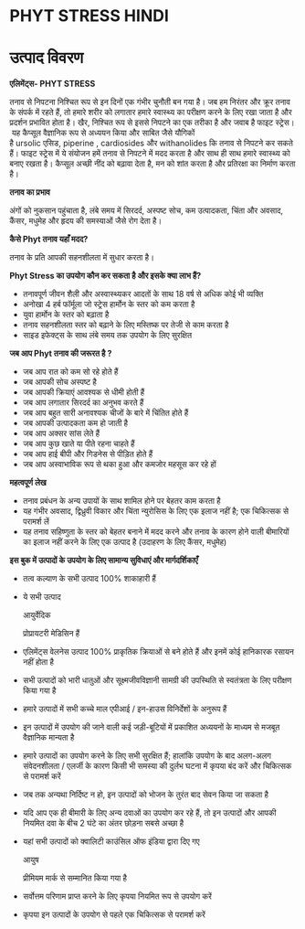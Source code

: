# PHYT STRESS HINDI

# उत्पाद विवरण

**एलिमेंट्स- PHYT STRESS**

तनाव से निपटना निश्चित रूप से इन दिनों एक गंभीर चुनौती बन गया है। जब हम निरंतर और क्रूर तनाव के संपर्क में रहते हैं, तो हमारे शरीर को लगातार हमारे स्वास्थ्य का परीक्षण करने के लिए रखा जाता है और प्रदर्शन प्रभावित होता है। खैर, निश्चित रूप से इससे निपटने का एक तरीका है और जवाब है फाइट स्ट्रेस। यह कैप्सूल वैज्ञानिक रूप से अध्ययन किया और साबित जैसे यौगिकों है ursolic एसिड, piperine , cardiosides और withanolides कि तनाव से निपटने कर सकते हैं। फाइट स्ट्रेस में ये संयोजन हमें तनाव से निपटने में मदद करता है और साथ ही साथ हमारे स्वास्थ्य को बनाए रखता है। कैप्सूल अच्छी नींद को बढ़ावा देता है, मन को शांत करता है और प्रतिरक्षा का निर्माण करता है।

**तनाव का प्रभाव**

अंगों को नुकसान पहुंचाता है, लंबे समय में सिरदर्द, अस्पष्ट सोच, कम उत्पादकता, चिंता और अवसाद, कैंसर, मधुमेह और हृदय की समस्याओं जैसे रोग देता है।

**कैसे Phyt तनाव यहाँ मदद?**

तनाव के प्रति आपकी सहनशीलता में सुधार करता है।

**Phyt Stress का उपयोग कौन कर सकता है और इसके क्या लाभ हैं?**

- तनावपूर्ण जीवन शैली और अस्वास्थ्यकर आदतों के साथ 18 वर्ष से अधिक कोई भी व्यक्ति
- अनोखा 4 हर्ब फॉर्मूला जो स्ट्रेस हार्मोन के स्तर को कम करता है
- युवा हार्मोन के स्तर को बढ़ाता है
- तनाव सहनशीलता स्तर को बढ़ाने के लिए मस्तिष्क पर तेजी से काम करता है
- साइड इफेक्ट्स के साथ लंबे समय तक उपयोग के लिए सुरक्षित

**जब आप Phyt तनाव की जरूरत है ?**

- जब आप रात को कम सो रहे होते हैं
- जब आपकी सोच अस्पष्ट है
- जब आपकी क्रियाएं आवश्यक से धीमी होती हैं
- जब आप लगातार सिरदर्द का अनुभव करते हैं
- जब आप बहुत सारी अनावश्यक चीजों के बारे में चिंतित होते हैं
- जब आपकी उत्पादकता कम हो जाती है
- जब आप अक्सर सांस लेते हैं
- जब आप कुछ खाते या पीते रहना चाहते हैं
- जब आप हाई बीपी और गिडनेस से पीड़ित होते हैं
- जब आप अस्वाभाविक रूप से थका हुआ और कमजोर महसूस कर रहे हों

**महत्वपूर्ण लेख**

- तनाव प्रबंधन के अन्य उपायों के साथ शामिल होने पर बेहतर काम करता है
- यह गंभीर अवसाद, द्विध्रुवी विकार और चिंता न्युरोसिस के लिए एक इलाज नहीं है; एक चिकित्सक से परामर्श लें
- यह तनाव सहिष्णुता के स्तर को बेहतर बनाने में मदद करने और तनाव के कारण होने वाली बीमारियों का इलाज नहीं करने के लिए एक उत्पाद है (उदाहरण के लिए कैंसर, मधुमेह)

**इस बुक में उत्पादों के उपयोग के लिए सामान्य सुविधाएं और मार्गदर्शिकाएँ**

- तत्व कल्याण के सभी उत्पाद 100% शाकाहारी हैं
- ये सभी उत्पाद

    आयुर्वेदिक

    प्रोप्रायटरी मेडिसिन हैं

- एलिमेंट्स वेलनेस उत्पाद 100% प्राकृतिक क्रियाओं से बने होते हैं और इनमें कोई हानिकारक रसायन नहीं होता है
- सभी उत्पादों को भारी धातुओं और सूक्ष्मजीवविज्ञानी सामग्री की उपस्थिति से स्वतंत्रता के लिए परीक्षण किया गया है
- हमारे उत्पादों में सभी कच्चे माल एपीआई / इन-हाउस विनिर्देशों के अनुरूप हैं
- इन उत्पादों में उपयोग की जाने वाली कई जड़ी-बूटियों में प्रकाशित अध्ययनों के माध्यम से मजबूत वैज्ञानिक मान्यता है
- हमारे उत्पादों का उपयोग करने के लिए सभी सुरक्षित हैं; हालांकि उपयोग के बाद अलग-अलग संवेदनशीलता / एलर्जी के कारण किसी भी समस्या की दुर्लभ घटना में कृपया बंद करें और चिकित्सक से परामर्श करें
- जब तक अन्यथा निर्दिष्ट न हो, इन उत्पादों को भोजन के तुरंत बाद सेवन किया जा सकता है
- यदि आप एक ही बीमारी के लिए अन्य दवाओं का उपयोग कर रहे हैं, तो इन उत्पादों और आपकी नियमित दवा के बीच 2 घंटे का अंतर छोड़ना सबसे अच्छा है
- यहां सभी उत्पादों को क्वालिटी काउंसिल ऑफ इंडिया द्वारा दिए गए

    आयुष

    प्रीमियम मार्क से सम्मानित किया गया है

- सर्वोत्तम परिणाम प्राप्त करने के लिए कृपया नियमित रूप से उपयोग करें
- कृपया इन उत्पादों के उपयोग से पहले एक चिकित्सक से परामर्श करें